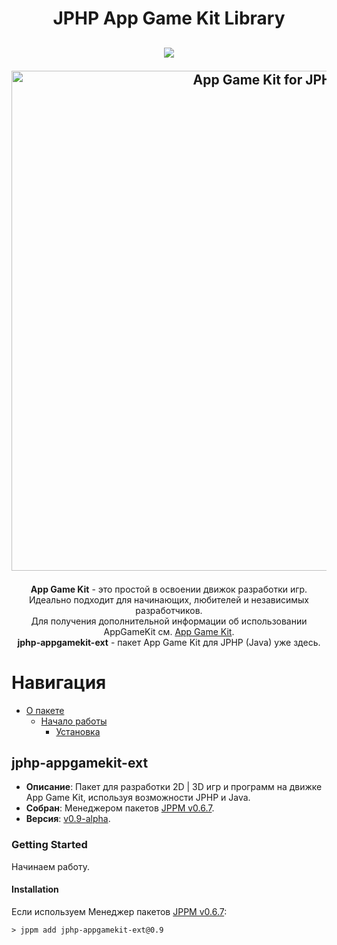 <h1 align="center">JPHP App Game Kit Library</h1>
<h2 align="center">  

<img src="https://img.shields.io/badge/made%20by-FibonacciFox-blue.svg" >

<!--lint disable no-literal-urls-->  
<p align="center">
  <a href="https://github.com/FibonacciFox/jphp-appgamekit-ext">
    <img
      alt="App Game Kit for JPHP"
      src="https://dl.dropboxusercontent.com/s/9tyzk5e4iaa9ay7/Game%20Engine.svg?dl=0"
      width="800"
    />
  </a>
</p>
 
</h2>

<p align="center">
<b>App Game Kit</b> - это простой в освоении движок разработки игр.<br> 
Идеально подходит для начинающих, любителей и независимых разработчиков.<br>
Для получения дополнительной информации об использовании AppGameKit см. <a href="https://www.appgamekit.com/">App Game Kit</a>.<br>
<b>jphp-appgamekit-ext</b> - пакет App Game Kit для JPHP (Java) уже здесь.
</p>

# Навигация

* [О пакете](#jphp-appgamekit-ext)
  * [Начало работы](#getting-started)
    * [Установка](#installation)

## jphp-appgamekit-ext
* **Описание**: Пакет для разработки 2D | 3D игр и программ на движке App Game Kit, используя возможности JPHP и Java.
* **Собран**: Менеджером пакетов [JPPM v0.6.7](https://github.com/jphp-group/jphp/releases).  
* **Версия**: [v0.9-alpha](https://github.com/FibonacciFox/jphp-appgamekit-ext).

### Getting Started
Начинаем работу.
#### Installation
Если используем Менеджер пакетов [JPPM v0.6.7](https://github.com/jphp-group/jphp/releases):
```console
> jppm add jphp-appgamekit-ext@0.9
```




